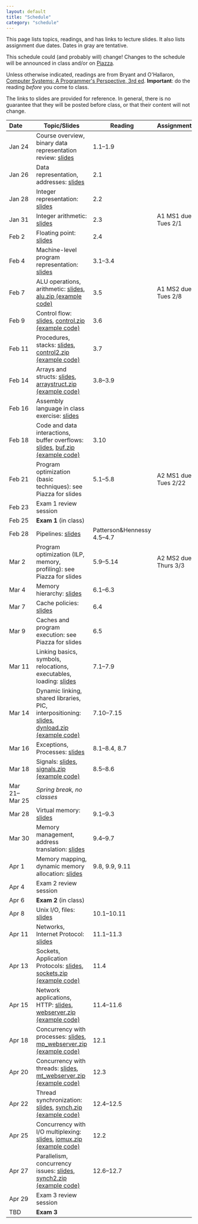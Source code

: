 ```yaml
---
layout: default
title: "Schedule"
category: "schedule"
---
```


This page lists topics, readings, and has links to lecture slides.
It also lists assignment due dates.  Dates <span class="tentative">in
gray</span> are tentative.

This schedule could (and probably will) change!  Changes
to the schedule will be announced in class and/or on
[Piazza](https://piazza.com/jhu/spring2022/601229).

Unless otherwise indicated, readings are from Bryant and
O'Hallaron, [Computer Systems: A Programmer's Perspective, 3rd
ed](https://csapp.cs.cmu.edu/).  **Important**: do the reading *before*
you come to class.

The links to slides are provided for reference.  In general, there is no
guarantee that they will be posted before class, or that their content
will not change.

Date&nbsp;&nbsp;&nbsp;&nbsp;&nbsp; | Topic/Slides | Reading | Assignment
------------------ | ------------ | ------- | ----------
Jan 24 | Course overview, binary data representation review: [slides](lectures/lecture01-public.pdf) | 1.1–1.9 | 
Jan 26 | Data representation, addresses: [slides](lectures/lecture02-public.pdf) | 2.1 | 
Jan 28 | Integer representation: [slides](lectures/lecture03-public.pdf) | 2.2 | 
Jan 31 | Integer arithmetic: [slides](lectures/lecture04-public.pdf) | 2.3 | A1 MS1 due Tues 2/1
Feb 2 | Floating point: [slides](lectures/lecture05-public.pdf) | 2.4 | 
Feb 4 | Machine-level program representation: [slides](lectures/lecture06-public.pdf) | 3.1–3.4 | 
Feb 7 | ALU operations, arithmetic: [slides](lectures/lecture07-public.pdf), [alu.zip (example code)](lectures/alu.zip) | 3.5 | A1 MS2 due Tues 2/8
Feb 9 | Control flow: [slides](lectures/lecture08-public.pdf), [control.zip (example code)](lectures/control.zip) | 3.6 | 
Feb 11 | Procedures, stacks: [slides](lectures/lecture09-public.pdf), [control2.zip (example code)](lectures/control2.zip) | 3.7 | 
Feb 14 | Arrays and structs: [slides](lectures/lecture10-public.pdf), [arraystruct.zip (example code)](lectures/arraystruct.zip) | 3.8–3.9 | 
Feb 16 | Assembly language in class exercise: [slides](lectures/assembly-public.pdf) |  | 
Feb 18 | Code and data interactions, buffer overflows: [slides](lectures/lecture11-public.pdf), [buf.zip (example code)](lectures/buf.zip) | 3.10 | 
Feb 21 | Program optimization (basic techniques): see Piazza for slides | 5.1–5.8 | A2 MS1 due Tues 2/22
Feb 23 | Exam 1 review session |  | 
Feb 25 | **Exam 1** (in class) |  | 
Feb 28 | Pipelines: [slides](lectures/lecture13-public.pdf) | Patterson&amp;Hennessy 4.5–4.7 | 
Mar 2 | Program optimization (ILP, memory, profiling): see Piazza for slides | 5.9–5.14 | A2 MS2 due Thurs 3/3
Mar 4 | Memory hierarchy: [slides](lectures/lecture15-public.pdf) | 6.1–6.3 | 
Mar 7 | Cache policies: [slides](lectures/lecture16-public.pdf) | 6.4 | 
Mar 9 | Caches and program execution: see Piazza for slides | 6.5 | 
Mar 11 | Linking basics, symbols, relocations, executables, loading: [slides](lectures/lecture18-public.pdf) | 7.1–7.9 | 
Mar 14 | Dynamic linking, shared libraries, PIC, interpositioning: [slides](lectures/lecture19-public.pdf), [dynload.zip (example code)](lectures/dynload.zip) | 7.10–7.15 | 
Mar 16 | Exceptions, Processes: [slides](lectures/lecture20-public.pdf) | 8.1–8.4, 8.7 | 
Mar 18 | Signals: [slides](lectures/lecture21-public.pdf), [signals.zip (example code)](lectures/signals.zip) | 8.5–8.6 | 
Mar 21–Mar 25 | *Spring break, no classes* |  | 
Mar 28 | Virtual memory: [slides](lectures/lecture22-public.pdf) | 9.1–9.3 | 
Mar 30 | Memory management, address translation: [slides](lectures/lecture23-public.pdf) | 9.4–9.7 | 
Apr 1 | Memory mapping, dynamic memory allocation: [slides](lectures/lecture24-public.pdf) | 9.8, 9.9, 9.11 | 
Apr 4 | Exam 2 review session |  | 
Apr 6 | **Exam 2** (in class) |  | 
Apr 8 | Unix I/O, files: [slides](lectures/lecture25-public.pdf) | 10.1–10.11 | 
Apr 11 | Networks, Internet Protocol: [slides](lectures/lecture26-public.pdf) | 11.1–11.3 | 
Apr 13 | Sockets, Application Protocols: [slides](lectures/lecture27-public.pdf), [sockets.zip (example code)](lectures/sockets.zip) | 11.4 | 
Apr 15 | Network applications, HTTP: [slides](lectures/lecture28-public.pdf), [webserver.zip (example code)](lectures/webserver.zip) | 11.4–11.6 | 
Apr 18 | Concurrency with processes: [slides](lectures/lecture29-public.pdf), [mp_webserver.zip (example code)](lectures/mp_webserver.zip) | 12.1 | 
Apr 20 | Concurrency with threads: [slides](lectures/lecture30-public.pdf), [mt_webserver.zip (example code)](lectures/mt_webserver.zip) | 12.3 | 
Apr 22 | Thread synchronization: [slides](lectures/lecture31-public.pdf), [synch.zip (example code)](lectures/synch.zip) | 12.4–12.5 | 
Apr 25 | Concurrency with I/O multiplexing: [slides](lectures/lecture32-public.pdf), [iomux.zip (example code)](lectures/iomux.zip) | 12.2 | 
Apr 27 | Parallelism, concurrency issues: [slides](lectures/lecture33-public.pdf), [synch2.zip (example code)](lectures/synch2.zip) | 12.6–12.7 | 
Apr 29 | Exam 3 review session |  | 
TBD | **Exam 3** |  | 
